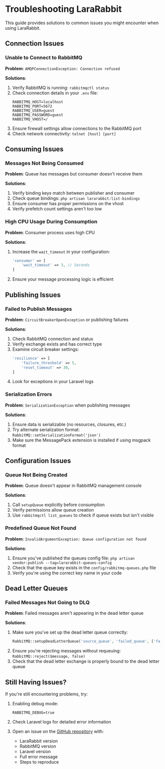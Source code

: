 # Troubleshooting LaraRabbit

This guide provides solutions to common issues you might encounter when using LaraRabbit.

## Connection Issues

### Unable to Connect to RabbitMQ

**Problem**: `AMQPConnectionException: Connection refused`

**Solutions**:
1. Verify RabbitMQ is running: `rabbitmqctl status`
2. Check connection details in your `.env` file:
   ```
   RABBITMQ_HOST=localhost
   RABBITMQ_PORT=5672
   RABBITMQ_USER=guest
   RABBITMQ_PASSWORD=guest
   RABBITMQ_VHOST=/
   ```
3. Ensure firewall settings allow connections to the RabbitMQ port
4. Check network connectivity: `telnet [host] [port]`

## Consuming Issues

### Messages Not Being Consumed

**Problem**: Queue has messages but consumer doesn't receive them

**Solutions**:
1. Verify binding keys match between publisher and consumer
2. Check queue bindings: `php artisan lararabbit:list-bindings`
3. Ensure consumer has proper permissions on the vhost
4. Verify prefetch count settings aren't too low

### High CPU Usage During Consumption

**Problem**: Consumer process uses high CPU

**Solutions**:
1. Increase the `wait_timeout` in your configuration:
   ```php
   'consumer' => [
       'wait_timeout' => 3, // Seconds
   ]
   ```
2. Ensure your message processing logic is efficient

## Publishing Issues

### Failed to Publish Messages

**Problem**: `CircuitBreakerOpenException` or publishing failures

**Solutions**:
1. Check RabbitMQ connection and status
2. Verify exchange exists and has correct type
3. Examine circuit breaker settings:
   ```php
   'resilience' => [
       'failure_threshold' => 5,
       'reset_timeout' => 30,
   ]
   ```
4. Look for exceptions in your Laravel logs

### Serialization Errors

**Problem**: `SerializationException` when publishing messages

**Solutions**:
1. Ensure data is serializable (no resources, closures, etc.)
2. Try alternate serialization format: `RabbitMQ::setSerializationFormat('json')`
3. Make sure the MessagePack extension is installed if using msgpack format

## Configuration Issues

### Queue Not Being Created

**Problem**: Queue doesn't appear in RabbitMQ management console

**Solutions**:
1. Call `setupQueue` explicitly before consumption
2. Verify permissions allow queue creation
3. Use `rabbitmqctl list_queues` to check if queue exists but isn't visible

### Predefined Queue Not Found

**Problem**: `InvalidArgumentException: Queue configuration not found`

**Solutions**:
1. Ensure you've published the queues config file: `php artisan vendor:publish --tag=lararabbit-queues-config`
2. Check that the queue key exists in the `config/rabbitmq-queues.php` file
3. Verify you're using the correct key name in your code

## Dead Letter Queues

### Failed Messages Not Going to DLQ

**Problem**: Failed messages aren't appearing in the dead letter queue

**Solutions**:
1. Make sure you've set up the dead letter queue correctly:
   ```php
   RabbitMQ::setupDeadLetterQueue('source_queue', 'failed_queue', ['failed.routing.key']);
   ```
2. Ensure you're rejecting messages without requeuing: `RabbitMQ::reject($message, false)`
3. Check that the dead letter exchange is properly bound to the dead letter queue

## Still Having Issues?

If you're still encountering problems, try:

1. Enabling debug mode:
   ```
   RABBITMQ_DEBUG=true
   ```

2. Check Laravel logs for detailed error information

3. Open an issue on the [GitHub repository](https://github.com/aahmedessam30/lararabbit/issues) with:
   - LaraRabbit version
   - RabbitMQ version
   - Laravel version
   - Full error message
   - Steps to reproduce